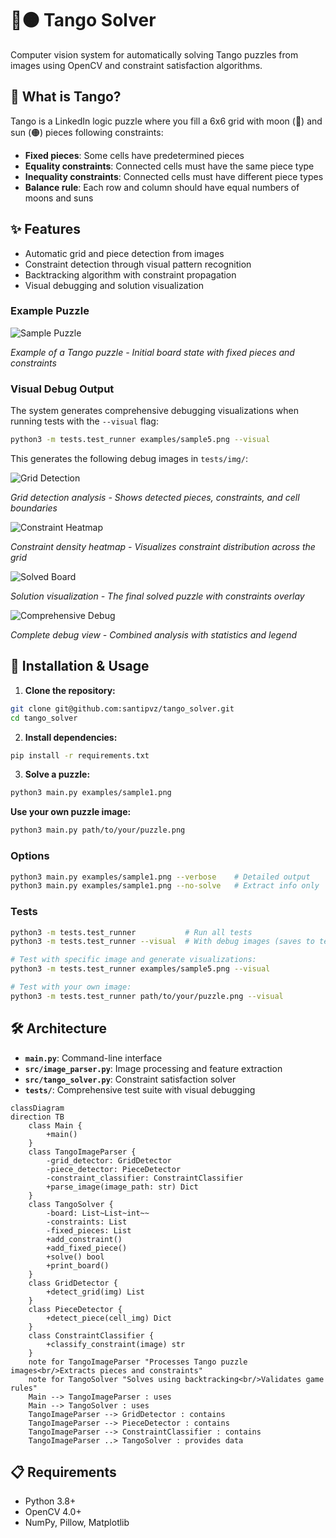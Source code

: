 # 🌙🟠 Tango Solver

Computer vision system for automatically solving Tango puzzles from images using OpenCV and constraint satisfaction algorithms.

## 🎯 What is Tango?

Tango is a LinkedIn logic puzzle where you fill a 6x6 grid with moon (🌙) and sun (🟠) pieces following constraints:
- **Fixed pieces**: Some cells have predetermined pieces
- **Equality constraints**: Connected cells must have the same piece type
- **Inequality constraints**: Connected cells must have different piece types
- **Balance rule**: Each row and column should have equal numbers of moons and suns

## ✨ Features

- Automatic grid and piece detection from images
- Constraint detection through visual pattern recognition
- Backtracking algorithm with constraint propagation
- Visual debugging and solution visualization

### Example Puzzle

![Sample Puzzle](examples/sample5.png)

*Example of a Tango puzzle - Initial board state with fixed pieces and constraints*

### Visual Debug Output

The system generates comprehensive debugging visualizations when running tests with the `--visual` flag:

```bash
python3 -m tests.test_runner examples/sample5.png --visual
```

This generates the following debug images in `tests/img/`:

![Grid Detection](tests/img/grid_detection_debug.png)

*Grid detection analysis - Shows detected pieces, constraints, and cell boundaries*

![Constraint Heatmap](tests/img/constraint_heatmap.png)

*Constraint density heatmap - Visualizes constraint distribution across the grid*

![Solved Board](tests/img/solved_board.png)

*Solution visualization - The final solved puzzle with constraints overlay*

![Comprehensive Debug](tests/img/tango_debug_comprehensive.png)

*Complete debug view - Combined analysis with statistics and legend*

## 🚀 Installation & Usage

1. **Clone the repository:**
```bash
git clone git@github.com:santipvz/tango_solver.git
cd tango_solver
```

2. **Install dependencies:**
```bash
pip install -r requirements.txt
```

3. **Solve a puzzle:**
```bash
python3 main.py examples/sample1.png
```

**Use your own puzzle image:**
```bash
python3 main.py path/to/your/puzzle.png
```

### Options

```bash
python3 main.py examples/sample1.png --verbose    # Detailed output
python3 main.py examples/sample1.png --no-solve   # Extract info only
```

### Tests

```bash
python3 -m tests.test_runner           # Run all tests
python3 -m tests.test_runner --visual  # With debug images (saves to tests/img/)

# Test with specific image and generate visualizations:
python3 -m tests.test_runner examples/sample5.png --visual

# Test with your own image:
python3 -m tests.test_runner path/to/your/puzzle.png --visual
```

## 🛠️ Architecture

- **`main.py`**: Command-line interface
- **`src/image_parser.py`**: Image processing and feature extraction
- **`src/tango_solver.py`**: Constraint satisfaction solver
- **`tests/`**: Comprehensive test suite with visual debugging
```mermaid
classDiagram
direction TB
    class Main {
	    +main()
    }
    class TangoImageParser {
	    -grid_detector: GridDetector
	    -piece_detector: PieceDetector
	    -constraint_classifier: ConstraintClassifier
	    +parse_image(image_path: str) Dict
    }
    class TangoSolver {
	    -board: List~List~int~~
	    -constraints: List
	    -fixed_pieces: List
	    +add_constraint()
	    +add_fixed_piece()
	    +solve() bool
	    +print_board()
    }
    class GridDetector {
	    +detect_grid(img) List
    }
    class PieceDetector {
	    +detect_piece(cell_img) Dict
    }
    class ConstraintClassifier {
	    +classify_constraint(image) str
    }
	note for TangoImageParser "Processes Tango puzzle images<br/>Extracts pieces and constraints"
	note for TangoSolver "Solves using backtracking<br/>Validates game rules"
    Main --> TangoImageParser : uses
    Main --> TangoSolver : uses
    TangoImageParser --> GridDetector : contains
    TangoImageParser --> PieceDetector : contains
    TangoImageParser --> ConstraintClassifier : contains
    TangoImageParser ..> TangoSolver : provides data
```

## 📋 Requirements

- Python 3.8+
- OpenCV 4.0+
- NumPy, Pillow, Matplotlib
